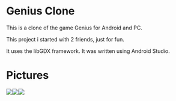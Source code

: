 # Genius Clone
This is a clone of the game Genius for Android and PC.

This project i started with 2 friends, just for fun.

It uses the libGDX framework.
It was written using Android Studio.

# Pictures
![](http://i.imgur.com/V5nCl92m.jpg)![](http://i.imgur.com/r7rE8j3m.jpg)![](http://i.imgur.com/hhibooCm.jpg)
